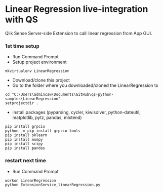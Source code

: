  # Linear Regression live-integration with QS
 
 Qlik Sense Server-side Extension to call linear regression from App GUI.
 
 ### 1st time setup
 * Run Command Prompt
 * Setup project environment 
```
mkvirtualenv LinearRegression
```
 * Download/clone this project 
 * Go to the folder where you downloaded/cloned the LinearRegression to
```
cd "C:\Users\admincsw\Documents\GitHub\qs-python-samples\LinearRegression"
setprojectdir .
```
 * install packages (pyparsing, cycler, kiwisolver, python-dateutil, matplotlib, pytz, pandas, mlxtend)
```
pip install grpcio
python -m pip install grpcio-tools
pip install sklearn
pip install numpy
pip install scipy
pip install pandas
``` 
 ### restart next time
 * Run Command Prompt
```
workon LinearRegression
python ExtensionService_linearRegression.py
```  

